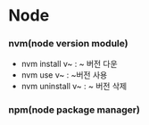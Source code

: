 # Node

### nvm(node version module)

- nvm install v~ : ~ 버전 다운
- nvm use v~ : ~버전 사용
- nvm uninstall v~ : ~ 버전 삭제 

### npm(node package manager)
